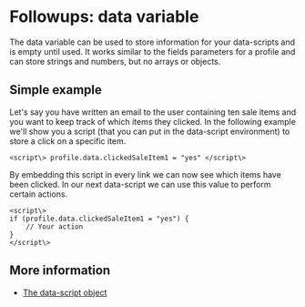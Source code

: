 # Followups: data variable

The data variable can be used to store information for your data-scripts 
and is empty until used. It works similar to the fields parameters for a 
profile and can store strings and numbers, but no arrays or objects.

## Simple example

Let's say you have written an email to the user containing ten sale items 
and you want to keep track of which items they clicked. In the following example 
we'll show you a script (that you can put in the data-script environment) 
to store a click on a specific item.

    <script\> profile.data.clickedSaleItem1 = "yes" </script\>

By embedding this script in every link we can now see which items have been 
clicked. In our next data-script we can use this value to perform certain 
actions.

    <script\> 
    if (profile.data.clickedSaleItem1 = "yes") {
        // Your action
    }
    </script\>

## More information

* [The data-script object](./followups-scripting)
